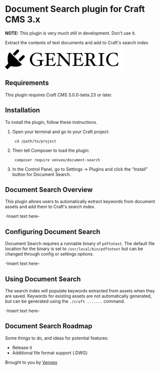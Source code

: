 # Document Search plugin for Craft CMS 3.x
**NOTE:** This plugin is very much still in development. Don't use it.

Extract the contents of text documents and add to Craft's search index

![Screenshot](resources/img/plugin-logo.png)

## Requirements

This plugin requires Craft CMS 3.0.0-beta.23 or later.

## Installation

To install the plugin, follow these instructions.

1. Open your terminal and go to your Craft project:

        cd /path/to/project

2. Then tell Composer to load the plugin:

        composer require venveo/document-search

3. In the Control Panel, go to Settings → Plugins and click the “Install” button for Document Search.

## Document Search Overview

This plugin allows users to automatically extract keywords from document assets and add
them to Craft's search index.

-Insert text here-

## Configuring Document Search

Document Search requires a runnable binary of `pdftotext`. The default file location
for the binary is set to `/usr/local/bin/pdftotext` but can be changed through config or
settings options.

-Insert text here-

## Using Document Search

The search index will populate keywords extracted from assets when they are saved. 
Keywords for existing assets are not automatically generated, but can be generated
using the `./craft .......` command.

-Insert text here-

## Document Search Roadmap

Some things to do, and ideas for potential features:

* Release it
* Additional file format support (.DWG)

Brought to you by [Venveo](https://venveo.com)
